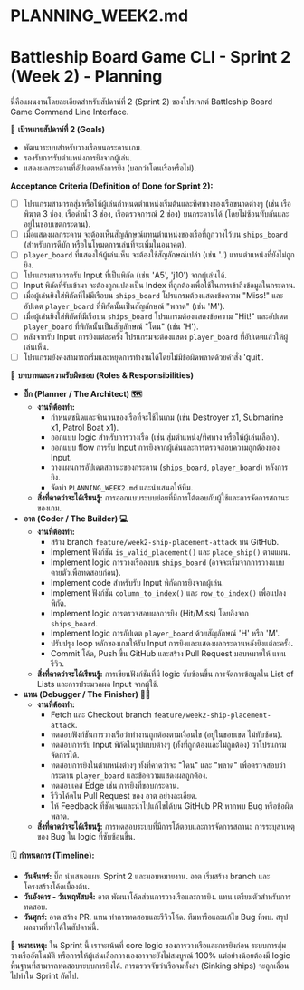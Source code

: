 # PLANNING_WEEK2.md

# Battleship Board Game CLI - Sprint 2 (Week 2) - Planning

นี่คือแผนงานโดยละเอียดสำหรับสัปดาห์ที่ 2 (Sprint 2) ของโปรเจกต์ Battleship Board Game Command Line Interface.

🎯 **เป้าหมายสัปดาห์ที่ 2 (Goals)**

*   พัฒนาระบบสำหรับวางเรือบนกระดานเกม.
*   รองรับการรับตำแหน่งการยิงจากผู้เล่น.
*   แสดงผลกระดานที่อัปเดตหลังการยิง (บอกว่าโดนเรือหรือไม่).

**Acceptance Criteria (Definition of Done for Sprint 2):**

*   [ ] โปรแกรมสามารถสุ่มหรือให้ผู้เล่นกำหนดตำแหน่งเริ่มต้นและทิศทางของเรือขนาดต่างๆ (เช่น เรือพิฆาต 3 ช่อง, เรือดำน้ำ 3 ช่อง, เรือตรวจการณ์ 2 ช่อง) บนกระดานได้ (โดยไม่ซ้อนทับกันและอยู่ในขอบเขตกระดาน).
*   [ ] เมื่อแสดงผลกระดาน จะต้องเห็นสัญลักษณ์แทนตำแหน่งของเรือที่ถูกวางไว้บน `ships_board` (สำหรับการดีบัก หรือในโหมดการเล่นที่จะเพิ่มในอนาคต).
*   [ ] `player_board` ที่แสดงให้ผู้เล่นเห็น จะต้องใช้สัญลักษณ์เปล่า (เช่น '.') แทนตำแหน่งที่ยังไม่ถูกยิง.
*   [ ] โปรแกรมสามารถรับ Input ที่เป็นพิกัด (เช่น 'A5', 'j10') จากผู้เล่นได้.
*   [ ] Input พิกัดที่รับเข้ามา จะต้องถูกแปลงเป็น Index ที่ถูกต้องเพื่อใช้ในการเข้าถึงข้อมูลในกระดาน.
*   [ ] เมื่อผู้เล่นยิงใส่พิกัดที่ไม่มีเรือบน `ships_board` โปรแกรมต้องแสดงข้อความ "Miss!" และอัปเดต `player_board` ที่พิกัดนั้นเป็นสัญลักษณ์ "พลาด" (เช่น 'M').
*   [ ] เมื่อผู้เล่นยิงใส่พิกัดที่มีเรือบน `ships_board` โปรแกรมต้องแสดงข้อความ "Hit!" และอัปเดต `player_board` ที่พิกัดนั้นเป็นสัญลักษณ์ "โดน" (เช่น 'H').
*   [ ] หลังจากรับ Input การยิงแต่ละครั้ง โปรแกรมจะต้องแสดง `player_board` ที่อัปเดตแล้วให้ผู้เล่นเห็น.
*   [ ] โปรแกรมยังคงสามารถเริ่มและหยุดการทำงานได้โดยไม่มีข้อผิดพลาดด้วยคำสั่ง 'quit'.

👥 **บทบาทและความรับผิดชอบ (Roles & Responsibilities)**

*   **บิ๊ก (Planner / The Architect) 🗺️**
    *   **งานที่ต้องทำ:**
        *   กำหนดชนิดและจำนวนของเรือที่จะใช้ในเกม (เช่น Destroyer x1, Submarine x1, Patrol Boat x1).
        *   ออกแบบ logic สำหรับการวางเรือ (เช่น สุ่มตำแหน่ง/ทิศทาง หรือให้ผู้เล่นเลือก).
        *   ออกแบบ flow การรับ Input การยิงจากผู้เล่นและการตรวจสอบความถูกต้องของ Input.
        *   วางแผนการอัปเดตสถานะของกระดาน (`ships_board`, `player_board`) หลังการยิง.
        *   จัดทำ `PLANNING_WEEK2.md` และนำเสนอให้ทีม.
    *   **สิ่งที่คาดว่าจะได้เรียนรู้:** การออกแบบระบบย่อยที่มีการโต้ตอบกับผู้ใช้และการจัดการสถานะของเกม.
*   **อาต (Coder / The Builder) 💻**
    *   **งานที่ต้องทำ:**
        *   สร้าง branch `feature/week2-ship-placement-attack` บน GitHub.
        *   Implement ฟังก์ชัน `is_valid_placement()` และ `place_ship()` ตามแผน.
        *   Implement logic การวางเรือลงบน `ships_board` (อาจจะเริ่มจากการวางแบบตายตัวเพื่อทดสอบก่อน).
        *   Implement code สำหรับรับ Input พิกัดการยิงจากผู้เล่น.
        *   Implement ฟังก์ชัน `column_to_index()` และ `row_to_index()` เพื่อแปลงพิกัด.
        *   Implement logic การตรวจสอบผลการยิง (Hit/Miss) โดยอิงจาก `ships_board`.
        *   Implement logic การอัปเดต `player_board` ด้วยสัญลักษณ์ 'H' หรือ 'M'.
        *   ปรับปรุง loop หลักของเกมให้รับ Input การยิงและแสดงผลกระดานหลังยิงแต่ละครั้ง.
        *   Commit โค้ด, Push ขึ้น GitHub และสร้าง Pull Request มอบหมายให้ แทน รีวิว.
    *   **สิ่งที่คาดว่าจะได้เรียนรู้:** การเขียนฟังก์ชันที่มี logic ซับซ้อนขึ้น การจัดการข้อมูลใน List of Lists และการประมวลผล Input จากผู้ใช้.
*   **แทน (Debugger / The Finisher) 🕵️‍♀️**
    *   **งานที่ต้องทำ:**
        *   Fetch และ Checkout branch `feature/week2-ship-placement-attack`.
        *   ทดสอบฟังก์ชันการวางเรือว่าทำงานถูกต้องตามเงื่อนไข (อยู่ในขอบเขต ไม่ทับซ้อน).
        *   ทดสอบการรับ Input พิกัดในรูปแบบต่างๆ (ทั้งที่ถูกต้องและไม่ถูกต้อง) ว่าโปรแกรมจัดการได้.
        *   ทดสอบการยิงในตำแหน่งต่างๆ ทั้งที่คาดว่าจะ "โดน" และ "พลาด" เพื่อตรวจสอบว่ากระดาน `player_board` และข้อความแสดงผลถูกต้อง.
        *   ทดสอบเคส Edge เช่น การยิงที่ขอบกระดาน.
        *   รีวิวโค้ดใน Pull Request ของ อาต อย่างละเอียด.
        *   ให้ Feedback ที่ชัดเจนและนำไปแก้ไขได้บน GitHub PR หากพบ Bug หรือข้อผิดพลาด.
    *   **สิ่งที่คาดว่าจะได้เรียนรู้:** การทดสอบระบบที่มีการโต้ตอบและการจัดการสถานะ การระบุสาเหตุของ Bug ใน logic ที่ซับซ้อนขึ้น.

🗓️ **กำหนดการ (Timeline):**

*   **วันจันทร์:** บิ๊ก นำเสนอแผน Sprint 2 และมอบหมายงาน. อาต เริ่มสร้าง branch และโครงสร้างโค้ดเบื้องต้น.
*   **วันอังคาร - วันพฤหัสบดี:** อาต พัฒนาโค้ดส่วนการวางเรือและการยิง. แทน เตรียมตัวสำหรับการทดสอบ.
*   **วันศุกร์:** อาต สร้าง PR. แทน ทำการทดสอบและรีวิวโค้ด. ทีมหารือและแก้ไข Bug ที่พบ. สรุปผลงานที่ทำได้ในสัปดาห์นี้.

📝 **หมายเหตุ:** ใน Sprint นี้ เราจะเน้นที่ core logic ของการวางเรือและการยิงก่อน ระบบการสุ่มวางเรืออัตโนมัติ หรือการให้ผู้เล่นเลือกวางเองอาจจะยังไม่สมบูรณ์ 100% แต่อย่างน้อยต้องมี logic พื้นฐานที่สามารถทดสอบระบบการยิงได้. การตรวจจับว่าเรือจมทั้งลำ (Sinking ships) จะถูกเลื่อนไปทำใน Sprint ถัดไป.
